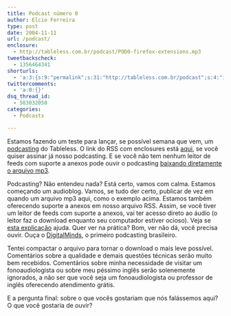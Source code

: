 ```yaml
---
title: Podcast número 0
author: Elcio Ferreira
type: post
date: 2004-11-11
url: /podcast/
enclosure:
  - http://tableless.com.br/podcast/POD0-firefox-extensions.mp3
tweetbackscheck:
  - 1356464341
shorturls:
  - 'a:3:{s:9:"permalink";s:31:"http://tableless.com.br/podcast";s:4:"isgd";s:19:"http://is.gd/bBt3T4";s:7:"tinyurl";s:26:"http://tinyurl.com/3g264gu";}'
twittercomments:
  - 'a:0:{}'
dsq_thread_id:
  - 503032050
categories:
  - Podcasts

---
```

Estamos fazendo um teste para lançar, se possível semana que vem, um [podcasting][1] do Tableless. O link do RSS com enclosures está [aqui][2], se você quiser assinar já nosso podcasting. E se você não tem nenhum leitor de feeds com suporte a anexos pode ouvir o podcasting [baixando diretamente o arquivo mp3][3].
              
Podcasting? Não entendeu nada? Está certo, vamos com calma. Estamos começando um audioblog. Vamos, se tudo der certo, publicar de vez em quando um arquivo mp3 aqui, como o exemplo acima. Estamos também oferecendo suporte a anexos em nosso arquivo RSS. Assim, se você tiver um leitor de feeds com suporte a anexos, vai ter acesso direto ao áudio (o leitor faz o download enquanto seu computador estiver ocioso). Veja se [esta explicação][4] ajuda. Quer ver na prática? Bom, ver não dá, você precisa ouvir. Ouça o [DigitalMinds][5], o primeiro podcasting brasileiro.
              
Tentei compactar o arquivo para tornar o download o mais leve possível. Comentários sobre a qualidade e demais questões técnicas serão muito bem recebidos. Comentários sobre minha necessidade de visitar um fonoaudiologista ou sobre meu péssimo inglês serão solenemente ignorados, a não ser que você seja um fonoaudiologista ou professor de inglês oferecendo atendimento grátis.
              
E a pergunta final: sobre o que vocês gostariam que nós falássemos aqui? O que você gostaria de ouvir?

 [1]: http://en.wikipedia.org/wiki/Podcasting "Podcasting - Wikipedia"
 [2]: http://tableless.com.br/rss.asp "Tableless Podcasting"
 [3]: http://tableless.com.br/podcast/POD0-firefox-extensions.mp3 "POD0-firefox-extensions.mp3 (899KB)"
 [4]: http://www.dicas-l.unicamp.br/dicas-l/20041108.php "Dicas-L: Podcasting"
 [5]: http://www.digitalminds.com.br/ "DigitalMinds.com.br"